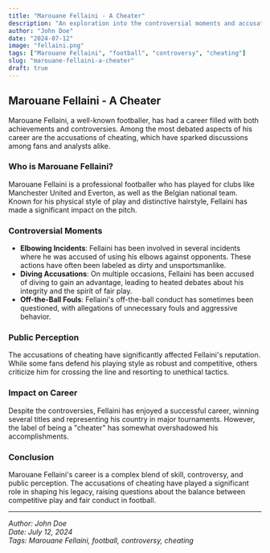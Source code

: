 ```yaml
---
title: "Marouane Fellaini - A Cheater"
description: "An exploration into the controversial moments and accusations of cheating surrounding Marouane Fellaini."
author: "John Doe"
date: "2024-07-12"
image: "fellaini.png"
tags: ["Marouane Fellaini", "football", "controversy", "cheating"]
slug: "marouane-fellaini-a-cheater"
draft: true
---
```


## Marouane Fellaini - A Cheater

Marouane Fellaini, a well-known footballer, has had a career filled with both achievements and controversies. Among the most debated aspects of his career are the accusations of cheating, which have sparked discussions among fans and analysts alike.

### Who is Marouane Fellaini?

Marouane Fellaini is a professional footballer who has played for clubs like Manchester United and Everton, as well as the Belgian national team. Known for his physical style of play and distinctive hairstyle, Fellaini has made a significant impact on the pitch.

### Controversial Moments

- **Elbowing Incidents**: Fellaini has been involved in several incidents where he was accused of using his elbows against opponents. These actions have often been labeled as dirty and unsportsmanlike.
- **Diving Accusations**: On multiple occasions, Fellaini has been accused of diving to gain an advantage, leading to heated debates about his integrity and the spirit of fair play.
- **Off-the-Ball Fouls**: Fellaini's off-the-ball conduct has sometimes been questioned, with allegations of unnecessary fouls and aggressive behavior.

### Public Perception

The accusations of cheating have significantly affected Fellaini's reputation. While some fans defend his playing style as robust and competitive, others criticize him for crossing the line and resorting to unethical tactics.

### Impact on Career

Despite the controversies, Fellaini has enjoyed a successful career, winning several titles and representing his country in major tournaments. However, the label of being a "cheater" has somewhat overshadowed his accomplishments.

### Conclusion

Marouane Fellaini's career is a complex blend of skill, controversy, and public perception. The accusations of cheating have played a significant role in shaping his legacy, raising questions about the balance between competitive play and fair conduct in football.

---

_Author: John Doe_  
_Date: July 12, 2024_  
_Tags: Marouane Fellaini, football, controversy, cheating_
